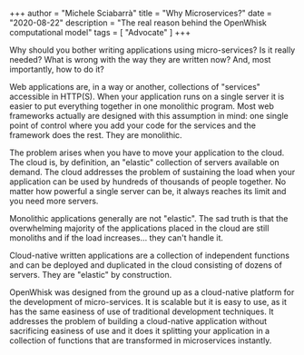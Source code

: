 +++
author = "Michele Sciabarrà"
title = "Why Microservices?"
date = "2020-08-22"
description = "The real reason behind the OpenWhisk computational model"
tags = [ "Advocate" ]
+++


Why should you bother writing applications using micro-services? Is it really needed? What is wrong with the way they are written now? And, most importantly, how to do it? 

Web applications are,  in a way or another, collections of "services" accessible in HTTP(S). When your application runs on a single server it is easier to put everything together in one monolithic program. Most web frameworks actually are designed with this assumption in mind: one single point of control where you add your code for the services and the framework does the rest. They are monolithic.

The problem arises when you have to move your application to the cloud. The cloud is, by definition,  an "elastic" collection of servers available on demand. The cloud addresses the problem of sustaining the load when your application can be used by hundreds of thousands of people together. No matter how powerful a single server can be, it always reaches its limit and you need more servers.

Monolithic applications generally are not "elastic". The sad truth is that the overwhelming majority of the applications placed in the cloud are still monoliths and if the load increases… they can't handle it.

Cloud-native written applications are a collection of independent functions and can be deployed and duplicated in the cloud consisting of dozens of servers. They are "elastic" by construction.

OpenWhisk was designed from the ground up as a cloud-native platform for the development of micro-services. It is scalable but it is easy to use, as it has the same easiness of use of traditional development techniques.  It addresses the problem of building a cloud-native application without sacrificing easiness of use and it does it splitting your application in a collection of functions that are transformed in microservices instantly.